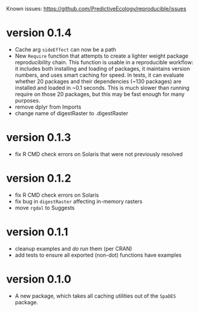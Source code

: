 Known issues: https://github.com/PredictiveEcology/reproducible/issues


version 0.1.4
=============

* Cache arg `sideEffect` can now be a path
* New `Require` function that attempts to create a lighter weight package reproducibility chain. This function is usable in a reproducible workflow: it includes both installing and loading of packages, it maintains version numbers, and uses smart caching for speed. In tests, it can evaluate whether 20 packages and their dependencies (~130 packages) are installed and loaded in ~0.1 seconds. This is much slower than running require on those 20 packages, but this may be fast enough for many purposes.
* remove dplyr from Imports
* change name of digestRaster to .digestRaster

version 0.1.3
=============

* fix R CMD check errors on Solaris that were not previously resolved

version 0.1.2
=============

* fix R CMD check errors on Solaris
* fix bug in `digestRaster` affecting in-memory rasters
* move `rgdal` to Suggests

version 0.1.1
=============

* cleanup examples and *do* run them (per CRAN)
* add tests to ensure all exported (non-dot) functions have examples

version 0.1.0
=============

* A new package, which takes all caching utilities out of the `SpaDES` package.
